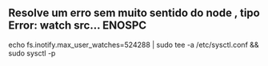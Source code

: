 ## Resolve um erro sem muito sentido do node , tipo Error: watch src... ENOSPC
echo fs.inotify.max_user_watches=524288 | sudo tee -a /etc/sysctl.conf && sudo sysctl -p